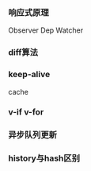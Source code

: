 ### 响应式原理
Observer Dep Watcher
### diff算法

### keep-alive
cache

### v-if v-for

### 异步队列更新

### history与hash区别
